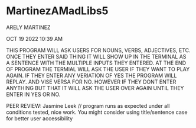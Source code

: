 # MartinezAMadLibs5
ARELY MARTINEZ 

OCT 19 2022 10:39 AM

THIS PROGRAM WILL ASK USERS FOR NOUNS, VERBS, ADJECTIVES, ETC. 
ONCE THEY ENTER SAID THING IT WILL SHOW UP IN THE TERMINAL AS  
A SENTENCE WITH THE MULTIPLE INPUTS THEY ENTERED. AT THE END 
OF PROGRAM THE TERMIAL WILL ASK THE USER IF THEY WANT TO PLAY 
AGAIN. IF THEY ENTER ANY VERIATION OF YES THE PROGRAM WILL REPLAY. 
AND VISE VERSA FOR NO. HOWEVER IF THEY DONT ENTER ANYTHING BUT THAT 
IT WILL ASK THE USER OVER AGAIN UNTIL THEY ENTER IN YES OR NO.

PEER REVIEW: Jasmine Leek // program runs as expected under all conditions tested, nice work.
You might consider using title/sentence case for better user accessibility
